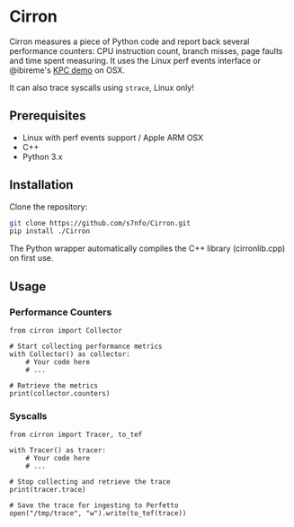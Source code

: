 # Cirron

Cirron measures a piece of Python code and report back several performance counters: CPU instruction count, branch misses, page faults and time spent measuring. It uses the Linux perf events interface or @ibireme's [KPC demo](https://gist.github.com/ibireme/173517c208c7dc333ba962c1f0d67d12) on OSX.

It can also trace syscalls using `strace`, Linux only!

## Prerequisites

- Linux with perf events support / Apple ARM OSX
- C++
- Python 3.x

## Installation

Clone the repository:

```bash
git clone https://github.com/s7nfo/Cirron.git
pip install ./Cirron
```

The Python wrapper automatically compiles the C++ library (cirronlib.cpp) on first use.

## Usage

### Performance Counters
```
from cirron import Collector

# Start collecting performance metrics
with Collector() as collector:
    # Your code here
    # ...

# Retrieve the metrics
print(collector.counters)
```

### Syscalls
```
from cirron import Tracer, to_tef

with Tracer() as tracer:
    # Your code here
    # ...

# Stop collecting and retrieve the trace
print(tracer.trace)

# Save the trace for ingesting to Perfetto
open("/tmp/trace", "w").write(to_tef(trace))
```
